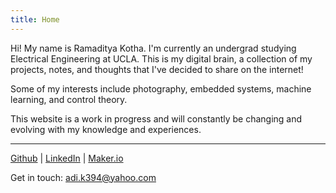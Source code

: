 ```yaml
---
title: Home
---
```

Hi! My name is Ramaditya Kotha. I'm currently an undergrad studying Electrical Engineering at UCLA. This is my digital brain, a collection of my projects, notes, and thoughts that I've decided to share on the internet!

Some of my interests include photography, embedded systems, machine learning, and control theory.

This website is a work in progress and will constantly be changing and evolving with my knowledge and experiences.

***
[Github](https://github.com/RamadityaK) | [LinkedIn](https://www.linkedin.com/in/ramaditya-kotha/) | [Maker.io](https://www.digikey.com/en/maker/profiles/52f0e026f9694e11845bf5f55a7c5fef) 

Get in touch: adi.k394@yahoo.com
